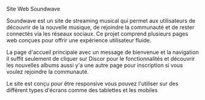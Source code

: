  Site Web Soundwave

Soundwave est un site de streaming musical qui permet aux utilisateurs de découvrir de la nouvelle musique, de rejoindre la communauté et de rester connectés via les réseaux sociaux. Ce projet comprend plusieurs pages web conçues pour offrir une expérience utilisateur fluide.

La page d'accueil principale avec un message de bienvenue et la navigation il suffit seulement de cliquer sur Discor pour le fonctionnalités et découvrir les nouvelles albums aussi 
y'a une autre page pour inscription si vous voulez rejoindre la communauté.

Le site est conçu pour être responsive vous pouvez l'utiliser sur des différent types d'écrans comme des tablettes et les mobiles 
